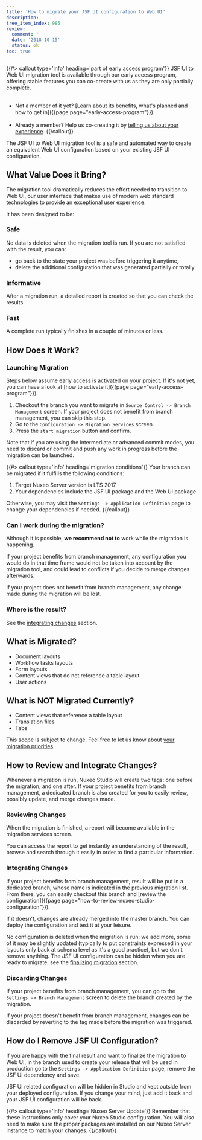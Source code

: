 ```yaml
---
title: 'How to migrate your JSF UI configuration to Web UI'
description:
tree_item_index: 985
review:
  comment: ''
  date: '2018-10-15'
  status: ok
toc: true
---
```


{{#> callout type='info' heading='part of early access program'}}
JSF UI to Web UI migration tool is available through our early access program, offering stable features you can co-create with us as they are only partially complete.<br /><br />

- Not a member of it yet? [Learn about its benefits, what's planned and how to get in]({{page page="early-access-program"}}).
<br /><br />
- Already a member? Help us co-creating it by <a href="https://docs.google.com/forms/d/e/1FAIpQLSdoDfpJOnFwkxHAHOk5aq5KHh9myxF6fISugnMzVmvuQSp-fw/viewform?usp=pp_url" target="_blank">telling us about your experience</a>.
{{/callout}}

The JSF UI to Web UI migration tool is a safe and automated way to create an equivalent Web UI configuration based on your existing JSF UI configuration.

## What Value Does it Bring?
The migration tool dramatically reduces the effort needed to transition to Web UI, our user interface that makes use of modern web standard technologies to provide an exceptional user experience.

It has been designed to be:

### Safe
No data is deleted when the migration tool is run. If you are not satisfied with the result, you can:
- go back to the state your project was before triggering it anytime,
- delete the additional configuration that was generated partially or totally.

### Informative
After a migration run, a detailed report is created so that you can check the results.

### Fast
A complete run typically finishes in a couple of minutes or less.

## How Does it Work?
### Launching Migration
Steps below assume early access is activated on your project. If it's not yet, you can have a look at [how to activate it]({{page page="early-access-program"}}).

1. Checkout the branch you want to migrate in `Source Control -> Branch Management` screen. If your project does not benefit from branch management, you can skip this step.
2. Go to the `Configuration -> Migration Services` screen.
3. Press the `start migration` button and confirm.

Note that if you are using the intermediate or advanced commit modes, you need to discard or commit and push any work in progress before the migration can be launched.

{{#> callout type='info' heading='migration conditions'}}
Your branch can be migrated if it fulfills the following conditions:
1. Target Nuxeo Server version is LTS 2017
1. Your dependencies include the JSF UI package and the Web UI package

Otherwise, you may visit the `Settings -> Application Definition` page to change your dependencies if needed.
{{/callout}}

### Can I work during the migration?
Although it is possible, **we recommend not to** work while the migration is happening.

If your project benefits from branch management, any configuration you would do in that time frame would not be taken into account by the migration tool, and could lead to conflicts if you decide to merge changes afterwards.

If your project does not benefit from branch management, any change made during the migration will be lost.

### Where is the result?
See the <a href="#integrating-changes">integrating changes</a> section.

## What is Migrated?
- Document layouts
- Workflow tasks layouts
- Form layouts
- Content views that do not reference a table layout
- User actions

## What is NOT Migrated Currently?
- Content views that reference a table layout
- Translation files
- Tabs

This scope is subject to change. Feel free to let us know about <a href="https://docs.google.com/forms/d/e/1FAIpQLSdoDfpJOnFwkxHAHOk5aq5KHh9myxF6fISugnMzVmvuQSp-fw/viewform?usp=pp_url" target="_blank">your migration priorities</a>.

## How to Review and Integrate Changes?
Whenever a migration is run, Nuxeo Studio will create two tags: one before the migration, and one after. If your project benefits from branch management, a dedicated branch is also created for you to easily review, possibly update, and merge changes made.

### Reviewing Changes
When the migration is finished, a report will become available in the migration services screen.

You can access the report to get instantly an understanding of the result, browse and search through it easily in order to find a particular information.

<a name="integrating-changes"></a>
### Integrating Changes
If your project benefits from branch management, result will be put in a dedicated branch, whose name is indicated in the previous migration list. From there, you can easily checkout this branch and [review the configuration]({{page page="how-to-review-nuxeo-studio-configuration"}}).

If it doesn't, changes are already merged into the master branch. You can deploy the configuration and test it at your leisure.

No configuration is deleted when the migration is run: we add more, some of it may be slightly updated (typically to put constraints expressed in your layouts only back at schema level as it's a good practice), but we don't remove anything. The JSF UI configuration can be hidden when you are ready to migrate, see the <a href="#finalizing-migration">finalizing migration</a> section.

### Discarding Changes
If your project benefits from branch management, you can go to the `Settings -> Branch Management` screen to delete the branch created by the migration.

If your project doesn't benefit from branch management, changes can be discarded by reverting to the tag made before the migration was triggered.

<a name="#finalizing-migration"></a>
## How do I Remove JSF UI Configuration?
If you are happy with the final result and want to finalize the migration to Web UI, in the branch used to create your release that will be used in production go to the `Settings -> Application Definition` page, remove the JSF UI dependency and save.

JSF UI related configuration will be hidden in Studio and kept outside from your deployed configuration. If you change your mind, just add it back and your JSF UI configuration will be back.

{{#> callout type='info' heading='Nuxeo Server Update'}}
Remember that these instructions only cover your Nuxeo Studio configuration. You will also need to make sure the proper packages are installed on our Nuxeo Server instance to match your changes.
{{/callout}}
